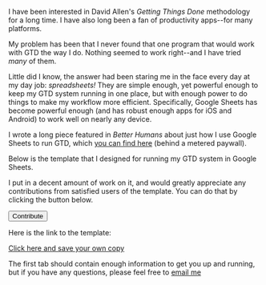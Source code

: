 I have been interested in David Allen's *Getting Things Done* methodology for a long time. I have also long been a fan of productivity apps--for many platforms.

My problem has been that I never found that one program that would work with GTD the way I do. Nothing seemed to work right--and I have tried *many* of them.

Little did I know, the answer had been staring me in the face every day at my day job: *spreadsheets!* They are simple enough, yet powerful enough to keep my GTD system running in one place, but with enough power to do things to make my workflow more efficient. Specifically, Google Sheets has become powerful enough (and has robust enough apps for iOS and Android) to work well on nearly any device.

I wrote a long piece featured in *Better Humans* about just how I use Google Sheets to run GTD, which [you can find here](https://betterhumans.coach.me/how-to-implement-a-killer-gtd-system-in-google-sheets-ad9c9857a8bd) (behind a metered paywall).

Below is the template that I designed for running my GTD system in Google Sheets. 

I put in a decent amount of work on it, and would greatly appreciate any contributions from satisfied users of the template. You can do that by clicking the button below.

<button name="button" onclick="http://paypal.me/mikesturm">Contribute</button>



Here is the link to the template:

[Click here and save your own copy](https://docs.google.com/spreadsheets/d/15PUM1GRYXoXkuXDiGuWiF4ubWll441h8S-70ZnP25LM/edit?usp=sharing)

The first tab should contain enough information to get you up and running, but if you have any questions, please feel free to [email me](mailto:info@mikesturm.net)
